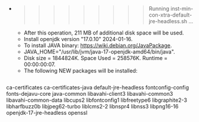 * >>>>>>>>> Running inst-min-con-xtra-default-jre-headless.sh ...
  * After this operation, 211 MB of additional disk space will be used.
  * Install openjdk version "17.0.10" 2024-01-16.
  * To install JAVA binary: https://wiki.debian.org/JavaPackage.
  * JAVA_HOME="/usr/lib/jvm/java-17-openjdk-amd64/bin/java".
  * Disk size = 1844824K. Space Used = 258576K. Runtime = 00:00:00:07.
  * The following NEW packages will be installed:
  ```bash
ca-certificates ca-certificates-java default-jre-headless fontconfig-config fonts-dejavu-core
java-common libavahi-client3 libavahi-common3 libavahi-common-data libcups2
libfontconfig1 libfreetype6 libgraphite2-3 libharfbuzz0b libjpeg62-turbo
liblcms2-2 libnspr4 libnss3 libpng16-16 openjdk-17-jre-headless
openssl
  ```
